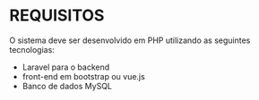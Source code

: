 # REQUISITOS

O sistema deve ser desenvolvido em PHP utilizando as seguintes tecnologias: 

* Laravel para o backend
* front-end em bootstrap ou vue.js
* Banco de dados MySQL
